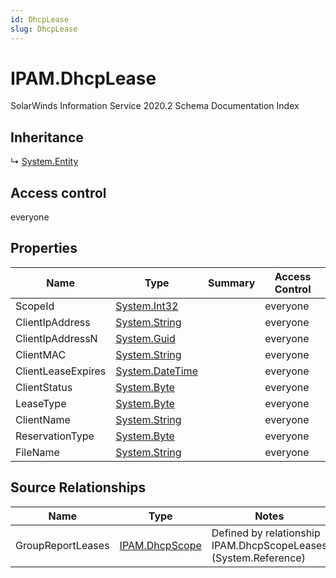 ```yaml
---
id: DhcpLease
slug: DhcpLease
---
```


# IPAM.DhcpLease

SolarWinds Information Service 2020.2 Schema Documentation Index

## Inheritance

↳ [System.Entity](./../System/Entity)

## Access control

everyone

## Properties

| Name | Type | Summary | Access Control |
| ------ | ------ | ------ | ------ |
| ScopeId | [System.Int32](https://docs.microsoft.com/en-us/dotnet/api/system.int32) |  | everyone |
| ClientIpAddress | [System.String](https://docs.microsoft.com/en-us/dotnet/api/system.string) |  | everyone |
| ClientIpAddressN | [System.Guid](https://docs.microsoft.com/en-us/dotnet/api/system.guid) |  | everyone |
| ClientMAC | [System.String](https://docs.microsoft.com/en-us/dotnet/api/system.string) |  | everyone |
| ClientLeaseExpires | [System.DateTime](https://docs.microsoft.com/en-us/dotnet/api/system.datetime) |  | everyone |
| ClientStatus | [System.Byte](https://docs.microsoft.com/en-us/dotnet/api/system.byte) |  | everyone |
| LeaseType | [System.Byte](https://docs.microsoft.com/en-us/dotnet/api/system.byte) |  | everyone |
| ClientName | [System.String](https://docs.microsoft.com/en-us/dotnet/api/system.string) |  | everyone |
| ReservationType | [System.Byte](https://docs.microsoft.com/en-us/dotnet/api/system.byte) |  | everyone |
| FileName | [System.String](https://docs.microsoft.com/en-us/dotnet/api/system.string) |  | everyone |

## Source Relationships

| Name | Type | Notes |
| ------ | ------ | ------ |
| GroupReportLeases | [IPAM.DhcpScope](./../IPAM/DhcpScope) | Defined by relationship IPAM.DhcpScopeLeases (System.Reference) |

